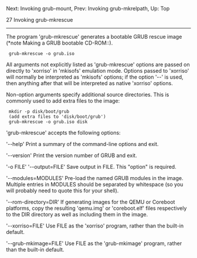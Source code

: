 Next: Invoking grub-mount,  Prev: Invoking grub-mkrelpath,  Up: Top

27 Invoking grub-mkrescue
*************************

The program 'grub-mkrescue' generates a bootable GRUB rescue image
(*note Making a GRUB bootable CD-ROM::).

     grub-mkrescue -o grub.iso

   All arguments not explicitly listed as 'grub-mkrescue' options are
passed on directly to 'xorriso' in 'mkisofs' emulation mode.  Options
passed to 'xorriso' will normally be interpreted as 'mkisofs' options;
if the option '--' is used, then anything after that will be interpreted
as native 'xorriso' options.

   Non-option arguments specify additional source directories.  This is
commonly used to add extra files to the image:

     mkdir -p disk/boot/grub
     (add extra files to 'disk/boot/grub')
     grub-mkrescue -o grub.iso disk

   'grub-mkrescue' accepts the following options:

'--help'
     Print a summary of the command-line options and exit.

'--version'
     Print the version number of GRUB and exit.

'-o FILE'
'--output=FILE'
     Save output in FILE.  This "option" is required.

'--modules=MODULES'
     Pre-load the named GRUB modules in the image.  Multiple entries in
     MODULES should be separated by whitespace (so you will probably
     need to quote this for your shell).

'--rom-directory=DIR'
     If generating images for the QEMU or Coreboot platforms, copy the
     resulting 'qemu.img' or 'coreboot.elf' files respectively to the
     DIR directory as well as including them in the image.

'--xorriso=FILE'
     Use FILE as the 'xorriso' program, rather than the built-in
     default.

'--grub-mkimage=FILE'
     Use FILE as the 'grub-mkimage' program, rather than the built-in
     default.


